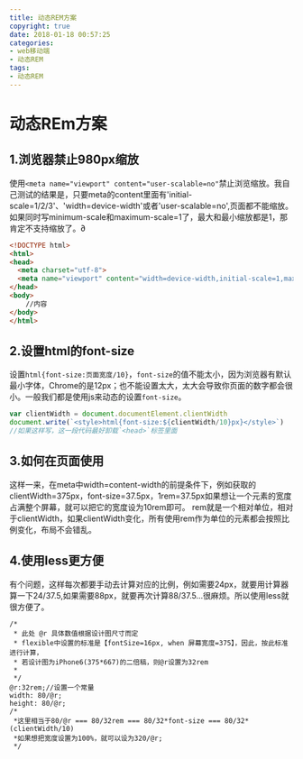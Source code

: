 ```yaml
---
title: 动态REM方案
copyright: true
date: 2018-01-18 00:57:25
categories:
- web移动端
- 动态REM
tags:
- 动态REM
---
```

# 动态REm方案
## 1.浏览器禁止980px缩放
使用`<meta name="viewport" content="user-scalable=no"`禁止浏览缩放。我自己测试的结果是，只要meta的content里面有'initial-scale=1/2/3'、'width=device-width'或者'user-scalable=no',页面都不能缩放。
如果同时写minimum-scale和maximum-scale=1了，最大和最小缩放都是1，那肯定不支持缩放了。∂

~~~html
<!DOCTYPE html>
<html>
<head>
  <meta charset="utf-8">
  <meta name="viewport" content="width=device-width,initial-scale=1,maximum-scale=1,minimum-scale=1">
</head>
<body>
    //内容
</body>
</html>
~~~
<!--more-->
## 2.设置html的font-size
设置`html{font-size:页面宽度/10}`，`font-size`的值不能太小，因为浏览器有默认最小字体，Chrome的是12px；也不能设置太大，太大会导致你页面的数字都会很小。一般我们都是使用js来动态的设置`font-size`。

~~~javascript
var clientWidth = document.documentElement.clientWidth
document.write(`<style>html{font-size:${clientWidth/10}px}</style>`)
//如果这样写，这一段代码最好卸载`<head>`标签里面
~~~

## 3.如何在页面使用
这样一来，在meta中width=content-width的前提条件下，例如获取的clientWidth=375px，font-size=37.5px，1rem=37.5px如果想让一个元素的宽度占满整个屏幕，就可以把它的宽度设为10rem即可。
rem就是一个相对单位，相对于clientWidth，如果clientWidth变化，所有使用rem作为单位的元素都会按照比例变化，布局不会错乱。

## 4.使用less更方便
有个问题，这样每次都要手动去计算对应的比例，例如需要24px，就要用计算器算一下24/37.5,如果需要88px，就要再次计算88/37.5...很麻烦。所以使用less就很方便了。

~~~less
/* 
 * 此处 @r 具体数值根据设计图尺寸而定
 * flexible中设置的标准是【fontSize=16px, when 屏幕宽度=375】，因此，按此标准进行计算，
 * 若设计图为iPhone6(375*667)的二倍稿，则@r设置为32rem
 *
 */ 
@r:32rem;//设置一个常量
width: 80/@r;
height: 80/@r;
/*
 *这里相当于80/@r === 80/32rem === 80/32*font-size === 80/32*(clientWidth/10)
 *如果想把宽度设置为100%，就可以设为320/@r;
 */
~~~

